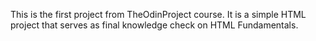 This is the first project from TheOdinProject course.
It is a simple HTML project that serves as final knowledge check on HTML Fundamentals.
